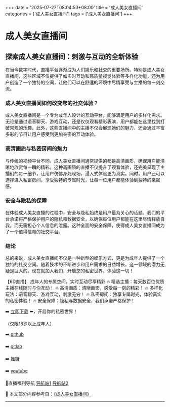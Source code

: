 +++
date = '2025-07-27T08:04:53+08:00'
title = '成人美女直播间'
categories = ['成人美女直播间']
tags = ['成人美女直播间']
+++

# 成人美女直播间

## 探索成人美女直播间：刺激与互动的全新体验

在当今数字时代，直播平台逐渐成为人们娱乐和社交的重要场所。特别是成人美女直播间，这些区域不仅提供了如实时互动和高质量视觉体验等多样化功能，还为用户创造了一个独特的空间，让他们可以在舒适的环境中尽情享受与主播的每一刻交流。

### 成人美女直播间如何改变您的社交体验？

成人美女直播间是一个专为成年人设计的互动平台，能够满足用户的多样化需求。无论是通过语音聊天、游戏互动，还是仅仅观看精彩表演，用户都能在这里找到打破常规的乐趣。此外，这些直播间中的主播不仅会展现她们的魅力，还会通过丰富多彩的节目让用户感受到更加亲密的互动体验。

### 高清画质与私密房间的魅力

与传统的视频平台不同，成人美女直播间通常提供的都是高清画质，确保用户能清晰地欣赏每一瞬的精彩。这种高画质的直播不仅提升了观看体验，还完美呈现了主播们的每一细节，让用户仿佛身处现场，浸入式体验更为真实。同时，用户还可以选择进入私密房间，享受独特的专属时光，让每一位用户都能体验到独特的亲密感。

### 安全与隐私的保障

在体验成人美女直播的过程中，安全与隐私始终是用户最为关心的话题。我们的平台承诺将严格保护用户的隐私和数据安全，以确保每位用户都能在这里尽情释放自我，而无需担心个人信息的泄露。这种全面的安全保障，使得成人美女直播间成为了一个值得信赖的社交平台。

### 结论

总的来说，成人美女直播间不仅是一种新型的娱乐方式，更是为成年人提供了一个独特的社交空间。随着技术的不断进步和用户需求的日益增长，这一领域的潜力无疑是巨大的。现在就加入我们，开启您的私密世界，体验这一切！

【6D直播】
成年人的专属空间，实时互动尽享精彩
🔥 精选主播：每天数百位优质主播在线随时与你互动！
🔥 高清画质：清晰画面，感受每一刻的精彩！
🔥 多样化玩法：语音聊天、游戏互动，刺激无穷！
🔥 私密房间：独享专属时光，体验真实的私密体验！
🔥 安全保障：隐私与数据安全，我们承诺严格保护！

➡️ [立即下载](https://down123.s3.ap-east-1.amazonaws.com/down/down.html?channelCode=blog) ⬅️，开启你的私密世界！

（仅限18岁以上成年人）

➡️ [github](https://aldult-live.github.io/)

➡️ [gitlab](https://seo-09598d.gitlab.io/)

➡️ [推特](https://x.com/wegame33)

➡️ [youtube](https://www.youtube.com/@6Dlive)

🔞直播福利导航  [导航站1](https://webstack-86085a.gitlab.io/) [导航站2](https://onlygit123-2.github.io/)


📘 本文部分内容参考自：[《成人美女直播间》](https://github.com/xiaohongmaozhibozuixin/live)

---
